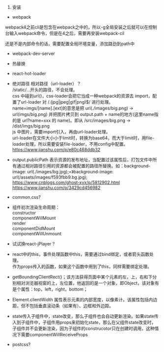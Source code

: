 1. 安装

- webpack

webpack4之前cli是包含在webpack之中的，所以-g全局安装之后就可以在控制台输入webpack命令，但是在4之后，需要再安装webpack-cil 

还是不是内部命令的话，需要配置全局环境变量，添加路劲到path中

- webpack-dev-server

- 热替换

- react-hot-loader

- 绝对路径 相对路径（url-loader）？  
/static/...开头的路径，不会处理。  
css 中碰到url()，css-loader会把它当成一种webpack的资源去 import，配置了url-loader 对 /\.(jpg|jpeg|gif|png)$/ 进行处理。   
name=imgs/[name].[ext]的意思是把 url(./images/big.png) -> url(imgs/big.png) 并把图片拷贝到 output.path + name的地方(这里name指的是 url?name=xxx 的 name)。即从 /src/images/big.png -> /dist/imgs/big.png  
js 中图片，需要import引入，再由url-loader处理。  
url-loader在文件大小小于limit时，转换为base64，而大于limit时，用file-loader处理，所以需要安装file-loader，不用config中配置。  
https://www.jianshu.com/p/e80c468ddb32

- output.publicPath 表示资源的发布地址，当配置过该属性后，打包文件中所有通过相对路径引用的资源都会被配置的路径所替换。如：background-image: url(./images/bg.jpg);=》background-image: url(/assets/images/f593fbb9.bg.jpg);  
https://www.cnblogs.com/ghost-xyx/p/5812902.html   
https://www.jianshu.com/p/3429cd456982

- common.css?

- 组件初次渲染生命周期：   
constructor  
componentWillMount  
render  
componentDidMount  
componentWillUnmount  

- 试试换react-jPlayer？

- react中的this，事件处理函数中this，需要通过bind绑定，或者箭头函数处理。  
作为props传入的函数，如果这个函数中用到了this，同样需要绑定处理。

- getBoundingClientRect()；该方法获得页面中某个元素的左，上，右和下分别相对浏览器视窗的上，左位置，他返回的是一个对象，即Object，该对象有是个属性：top，left，right，bottom；

- Element.clientWidth 属性表示元素的内部宽度，以像素计。该属性包括内边距，但不包括垂直滚动条（如果有）、边框和外边距。

- state传入子组件中，state改变，那么子组件也会自动更新渲染。如果state传入到子组件中，子组件用props来初始化state，那么在父组件state改变时，子组件并不会更新渲染，因为子组件的construcotor只在创建时调用，这种情况下需要componentWillReceiveProps 

- postcss?